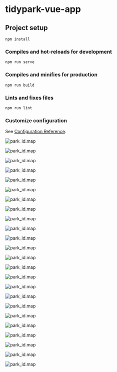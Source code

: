 # tidypark-vue-app

## Project setup

```
npm install
```

### Compiles and hot-reloads for development

```
npm run serve
```

### Compiles and minifies for production

```
npm run build
```

### Lints and fixes files

```
npm run lint
```

### Customize configuration

See [Configuration Reference](https://cli.vuejs.org/config/).

<p>
        <img
          :src="
            `https://api.mapbox.com/styles/v1/mapbox/streets-v11/static/-73.8699,40.816,13.79,0/483x423?access_token=` +
            key.api
          "
          alt="park_id.map"
        />
      </p>
      <p v-if="28 == park.id">
        <img
          :src="
            `https://api.mapbox.com/styles/v1/mapbox/streets-v11/static/-73.8902,40.8965,12.9,0/483x423?access_token=` +
            key.api
          "
          alt="park_id.map"
        />
      </p>
      <p v-if="29 == park.id">
        <img
          :src="
            `https://api.mapbox.com/styles/v1/mapbox/streets-v11/static/-73.8878,40.8059,16.32,0/483x423?access_token=` +
            key.api
          "
          alt="park_id.map"
        />
      </p>
      <p v-if="30 == park.id">
        <img
          :src="
            `https://api.mapbox.com/styles/v1/mapbox/streets-v11/static/-73.8847,40.8601,12.6,0/483x423?access_token=` +
            key.api
          "
          alt="park_id.map"
        />
      </p>
      <p v-if="31 == park.id">
        <img
          :src="
            `https://api.mapbox.com/styles/v1/mapbox/streets-v11/static/-73.9662,40.7827,12.6,0/483x423?access_token=` +
            key.api
          "
          alt="park_id.map"
        />
      </p>
      <p v-if="32 == park.id">
        <img
          :src="
            `https://api.mapbox.com/styles/v1/mapbox/streets-v11/static/-73.9279,40.7918,13.3,0/483x423?access_token=` +
            key.api
          "
          alt="park_id.map"
        />
      </p>
      <p v-if="33 == park.id">
        <img
          :src="
            `https://api.mapbox.com/styles/v1/mapbox/streets-v11/static/-73.946,40.8415,14.01,0/483x423?access_token=` +
            key.api
          "
          alt="park_id.map"
        />
      </p>
      <p v-if="34 == park.id">
        <img
          :src="
            `https://api.mapbox.com/styles/v1/mapbox/streets-v11/static/-73.9249,40.8729,14.21,0/483x423?access_token=` +
            key.api
          "
          alt="park_id.map"
        />
      </p>
      <p v-if="35 == park.id">
        <img
          :src="
            `https://api.mapbox.com/styles/v1/mapbox/streets-v11/static/-74.015,40.7032,15.76,0/483x423?access_token=` +
            key.api
          "
          alt="park_id.map"
        />
      </p>
      <p v-if="36 == park.id">
        <img
          :src="
            `https://api.mapbox.com/styles/v1/mapbox/streets-v11/static/-73.9475,40.7568,15.62,0/483x423?access_token=` +
            key.api
          "
          alt="park_id.map"
        />
      </p>
      <p v-if="37 == park.id">
        <img
          :src="
            `https://api.mapbox.com/styles/v1/mapbox/streets-v11/static/-73.8441,40.7404,14.03,0/483x423?access_token=` +
            key.api
          "
          alt="park_id.map"
        />
      </p>
      <p v-if="38 == park.id">
        <img
          :src="
            `https://api.mapbox.com/styles/v1/mapbox/streets-v11/static/-73.8532,40.7026,12.99,0/483x423?access_token=` +
            key.api
          "
          alt="park_id.map"
        />
      </p>
      <p v-if="39 == park.id">
        <img
          :src="
            `https://api.mapbox.com/styles/v1/mapbox/streets-v11/static/-73.7782,40.7923,14.4,0/483x423?access_token=` +
            key.api
          "
          alt="park_id.map"
        />
      </p>
      <p v-if="40 == park.id">
        <img
          :src="
            `https://api.mapbox.com/styles/v1/mapbox/streets-v11/static/-73.9224,40.7785,15.04,0/483x423?access_token=` +
            key.api
          "
          alt="park_id.map"
        />
      </p>
      <p v-if="41 == park.id">
        <img
          :src="
            `https://api.mapbox.com/styles/v1/mapbox/streets-v11/static/-73.9975,40.6971,15.02,0/483x423?access_token=` +
            key.api
          "
          alt="park_id.map"
        />
      </p>
      <p v-if="42 == park.id">
        <img
          :src="
            `https://api.mapbox.com/styles/v1/mapbox/streets-v11/static/-73.9785,40.5836,12.65,0/483x423?access_token=` +
            key.api
          "
          alt="park_id.map"
        />
      </p>
      <p v-if="43 == park.id">
        <img
          :src="
            `https://api.mapbox.com/styles/v1/mapbox/streets-v11/static/-74.0312,40.6387,15.17,0/483x423?access_token=` +
            key.api
          "
          alt="park_id.map"
        />
      </p>
      <p v-if="44 == park.id">
        <img
          :src="
            `https://api.mapbox.com/styles/v1/mapbox/streets-v11/static/-74.0046,40.672,14.04,0/483x423?access_token=` +
            key.api
          "
          alt="park_id.map"
        />
      </p>
      <p v-if="45 == park.id">
        <img
          :src="
            `https://api.mapbox.com/styles/v1/mapbox/streets-v11/static/-73.9447,40.6586,16.1,0/483x423?access_token=` +
            key.api
          "
          alt="park_id.map"
        />
      </p>
      <p v-if="46 == park.id">
        <img
          :src="
            `https://api.mapbox.com/styles/v1/mapbox/streets-v11/static/-74.0763,40.6373,17.21,0/483x423?access_token=` +
            key.api
          "
          alt="park_id.map"
        />
      </p>
      <p v-if="47 == park.id">
        <img
          :src="
            `https://api.mapbox.com/styles/v1/mapbox/streets-v11/static/-74.0777,40.5825,14.56,0/483x423?access_token=` +
            key.api
          "
          alt="park_id.map"
        />
      </p>
      <p v-if="48 == park.id">
        <img
          :src="
            `https://api.mapbox.com/styles/v1/mapbox/streets-v11/static/-74.1902,40.5812,13.5,0/483x423?access_token=` +
            key.api
          "
          alt="park_id.map"
        />
      </p>
      <p v-if="49 == park.id">
        <img
          :src="
            `https://api.mapbox.com/styles/v1/mapbox/streets-v11/static/-74.1566,40.598,14.08,0/483x423?access_token=` +
            key.api
          "
          alt="park_id.map"
        />
      </p>
      <p v-if="50 == park.id">
        <img
          :src="
            `https://api.mapbox.com/styles/v1/mapbox/streets-v11/static/-74.1598,40.5666,13.6,0/483x423?access_token=` +
            key.api
          "
          alt="park_id.map"
        />
      </p>
